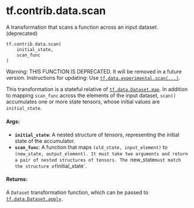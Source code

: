 <div itemscope itemtype="http://developers.google.com/ReferenceObject">
<meta itemprop="name" content="tf.contrib.data.scan" />
<meta itemprop="path" content="Stable" />
</div>

# tf.contrib.data.scan

A transformation that scans a function across an input dataset. (deprecated)

``` python
tf.contrib.data.scan(
    initial_state,
    scan_func
)
```

<!-- Placeholder for "Used in" -->

Warning: THIS FUNCTION IS DEPRECATED. It will be removed in a future version.
Instructions for updating:
Use <a href="../../../tf/data/experimental/scan.md"><code>tf.data.experimental.scan(...)</code></a>.

This transformation is a stateful relative of <a href="../../../tf/data/Dataset.md#map"><code>tf.data.Dataset.map</code></a>.
In addition to mapping `scan_func` across the elements of the input dataset,
`scan()` accumulates one or more state tensors, whose initial values are
`initial_state`.

#### Args:


* <b>`initial_state`</b>: A nested structure of tensors, representing the initial state
  of the accumulator.
* <b>`scan_func`</b>: A function that maps `(old_state, input_element)` to
  `(new_state, output_element). It must take two arguments and return a
  pair of nested structures of tensors. The `new_state` must match the
  structure of `initial_state`.


#### Returns:

A `Dataset` transformation function, which can be passed to
<a href="../../../tf/data/Dataset.md#apply"><code>tf.data.Dataset.apply</code></a>.
